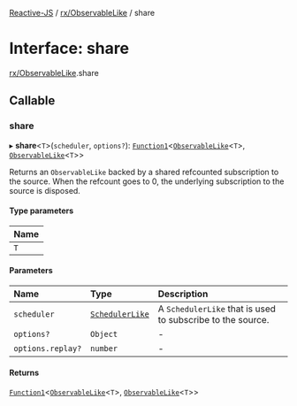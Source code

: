 [Reactive-JS](../README.md) / [rx/ObservableLike](../modules/rx_ObservableLike.md) / share

# Interface: share

[rx/ObservableLike](../modules/rx_ObservableLike.md).share

## Callable

### share

▸ **share**<`T`\>(`scheduler`, `options?`): [`Function1`](../modules/functions.md#function1)<[`ObservableLike`](rx.ObservableLike.md)<`T`\>, [`ObservableLike`](rx.ObservableLike.md)<`T`\>\>

Returns an `ObservableLike` backed by a shared refcounted subscription to the
source. When the refcount goes to 0, the underlying subscription
to the source is disposed.

#### Type parameters

| Name |
| :------ |
| `T` |

#### Parameters

| Name | Type | Description |
| :------ | :------ | :------ |
| `scheduler` | [`SchedulerLike`](scheduling.SchedulerLike.md) | A `SchedulerLike` that is used to subscribe to the source. |
| `options?` | `Object` | - |
| `options.replay?` | `number` | - |

#### Returns

[`Function1`](../modules/functions.md#function1)<[`ObservableLike`](rx.ObservableLike.md)<`T`\>, [`ObservableLike`](rx.ObservableLike.md)<`T`\>\>
